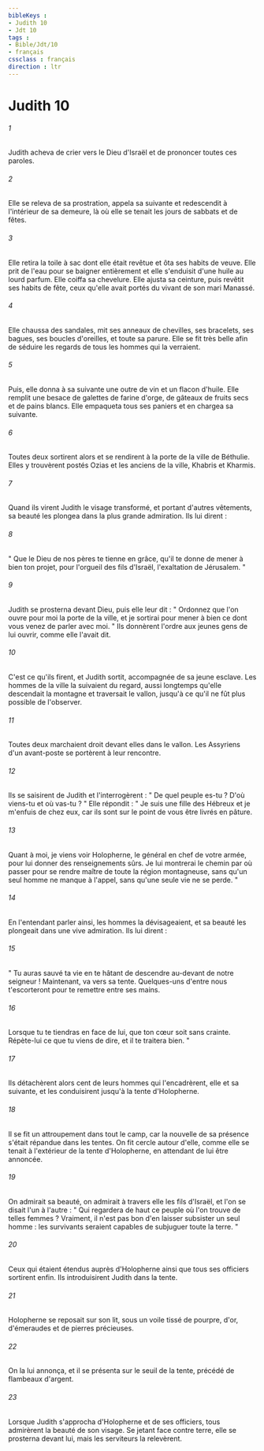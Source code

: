 ```yaml
---
bibleKeys : 
- Judith 10
- Jdt 10
tags : 
- Bible/Jdt/10
- français
cssclass : français
direction : ltr
---
```


# Judith 10

###### 1
Judith acheva de crier vers le Dieu d'Israël et de prononcer toutes ces paroles.
###### 2
Elle se releva de sa prostration, appela sa suivante et redescendit à l'intérieur de sa demeure, là où elle se tenait les jours de sabbats et de fêtes.
###### 3
Elle retira la toile à sac dont elle était revêtue et ôta ses habits de veuve. Elle prit de l'eau pour se baigner entièrement et elle s'enduisit d'une huile au lourd parfum. Elle coiffa sa chevelure. Elle ajusta sa ceinture, puis revêtit ses habits de fête, ceux qu'elle avait portés du vivant de son mari Manassé.
###### 4
Elle chaussa des sandales, mit ses anneaux de chevilles, ses bracelets, ses bagues, ses boucles d'oreilles, et toute sa parure. Elle se fit très belle afin de séduire les regards de tous les hommes qui la verraient.
###### 5
Puis, elle donna à sa suivante une outre de vin et un flacon d'huile. Elle remplit une besace de galettes de farine d'orge, de gâteaux de fruits secs et de pains blancs. Elle empaqueta tous ses paniers et en chargea sa suivante.
###### 6
Toutes deux sortirent alors et se rendirent à la porte de la ville de Béthulie. Elles y trouvèrent postés Ozias et les anciens de la ville, Khabris et Kharmis.
###### 7
Quand ils virent Judith le visage transformé, et portant d'autres vêtements, sa beauté les plongea dans la plus grande admiration. Ils lui dirent :
###### 8
" Que le Dieu de nos pères te tienne en grâce,
qu'il te donne de mener à bien ton projet,
pour l'orgueil des fils d'Israël,
l'exaltation de Jérusalem. "
###### 9
Judith se prosterna devant Dieu, puis elle leur dit : " Ordonnez que l'on ouvre pour moi la porte de la ville, et je sortirai pour mener à bien ce dont vous venez de parler avec moi. " Ils donnèrent l'ordre aux jeunes gens de lui ouvrir, comme elle l'avait dit.
###### 10
C'est ce qu'ils firent, et Judith sortit, accompagnée de sa jeune esclave. Les hommes de la ville la suivaient du regard, aussi longtemps qu'elle descendait la montagne et traversait le vallon, jusqu'à ce qu'il ne fût plus possible de l'observer.
###### 11
Toutes deux marchaient droit devant elles dans le vallon. Les Assyriens d'un avant-poste se portèrent à leur rencontre.
###### 12
Ils se saisirent de Judith et l'interrogèrent : " De quel peuple es-tu ? D'où viens-tu et où vas-tu ? " Elle répondit : " Je suis une fille des Hébreux et je m'enfuis de chez eux, car ils sont sur le point de vous être livrés en pâture.
###### 13
Quant à moi, je viens voir Holopherne, le général en chef de votre armée, pour lui donner des renseignements sûrs. Je lui montrerai le chemin par où passer pour se rendre maître de toute la région montagneuse, sans qu'un seul homme ne manque à l'appel, sans qu'une seule vie ne se perde. "
###### 14
En l'entendant parler ainsi, les hommes la dévisageaient, et sa beauté les plongeait dans une vive admiration. Ils lui dirent :
###### 15
" Tu auras sauvé ta vie en te hâtant de descendre au-devant de notre seigneur ! Maintenant, va vers sa tente. Quelques-uns d'entre nous t'escorteront pour te remettre entre ses mains.
###### 16
Lorsque tu te tiendras en face de lui, que ton cœur soit sans crainte. Répète-lui ce que tu viens de dire, et il te traitera bien. "
###### 17
Ils détachèrent alors cent de leurs hommes qui l'encadrèrent, elle et sa suivante, et les conduisirent jusqu'à la tente d'Holopherne.
###### 18
Il se fit un attroupement dans tout le camp, car la nouvelle de sa présence s'était répandue dans les tentes. On fit cercle autour d'elle, comme elle se tenait à l'extérieur de la tente d'Holopherne, en attendant de lui être annoncée.
###### 19
On admirait sa beauté, on admirait à travers elle les fils d'Israël, et l'on se disait l'un à l'autre : " Qui regardera de haut ce peuple où l'on trouve de telles femmes ? Vraiment, il n'est pas bon d'en laisser subsister un seul homme : les survivants seraient capables de subjuguer toute la terre. "
###### 20
Ceux qui étaient étendus auprès d'Holopherne ainsi que tous ses officiers sortirent enfin. Ils introduisirent Judith dans la tente.
###### 21
Holopherne se reposait sur son lit, sous un voile tissé de pourpre, d'or, d'émeraudes et de pierres précieuses.
###### 22
On la lui annonça, et il se présenta sur le seuil de la tente, précédé de flambeaux d'argent.
###### 23
Lorsque Judith s'approcha d'Holopherne et de ses officiers, tous admirèrent la beauté de son visage. Se jetant face contre terre, elle se prosterna devant lui, mais les serviteurs la relevèrent.
